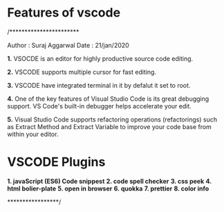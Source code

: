 # Features of vscode
/***********************

Author : Suraj Aggarwal
Date : 21/jan/2020

**1.**  VSOCDE is an editor for highly productive source code editing.

**2.**  VSCODE supports multiple cursor for fast editing.

**3.**  VSCODE have integrated terminal in it by defalut it set to root.

**4.**  One of the key features of Visual Studio Code is its great debugging               support. VS Code's built-in debugger helps accelerate your edit.


**5.**  Visual Studio Code supports refactoring operations (refactorings) such as Extract Method and Extract Variable to improve your code
        base from within your editor.

# VSCODE Plugins
**1. javaScript (ES6) Code snippest**
**2. code spell checker**
**3. css peek**
**4. html bolier-plate**
**5. open in browser**
**6. quokka**
**7. prettier**
**8. color info**

*****************/


